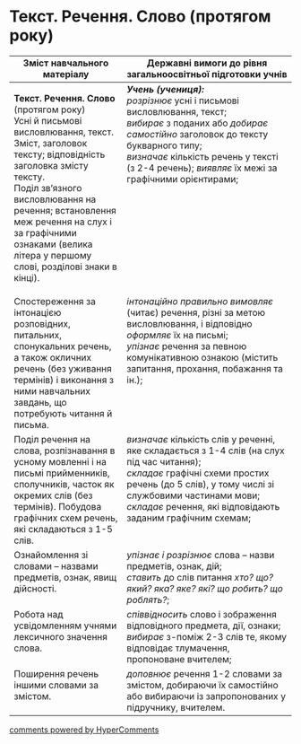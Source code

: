 <div id="hypercomments_widget" class="js-hypercomments-widget invisible"></div>

# Текст. Речення. Слово (протягом року)

<table>
  <tr>
    <td width="40%" align="center"><b>Зміст навчального матеріалу</b></td>
    <td width="60%" align="center"><b>Державні вимоги до рівня загальноосвітньої підготовки учнів</b></td>
  </tr>
<tbody>
  <tr>
    <td width="40%" style="vertical-align:top !important;">
    <p><b>Текст. Речення. Слово</b> (протягом року)<br>
Усні й письмові висловлювання, текст.<br>
Зміст, заголовок тексту; відповідність заголовка змісту тексту.<br>
Поділ зв’язного висловлювання на речення; встановлення меж речення на слух і за графічними ознаками (велика літера у першому слові, розділові знаки в кінці).<br></td>
    <td width="60%" style="vertical-align:top !important;">
<i><b>Учень (учениця):</b></i><br>
<i>розрізнює</i> усні і письмові висловлювання, текст;<br>
<i>вибирає</i> з поданих або <i>добирає самостійно</i>  заголовок до тексту букварного типу;<br>
<i>визначає</i>  кількість речень у тексті (з 2-4 речень); <i>виявляє</i>  їх межі за графічними орієнтирами; <br></td>
  </tr>
  <tr>
    <td width="40%" style="vertical-align:top !important;">
Спостереження за інтонацією розповідних, питальних, спонукальних речень, а також окличних речень (без уживання термінів) і виконання з ними навчальних завдань, що потребують читання й письма.</td>
    <td width="60%" style="vertical-align:top !important;">
<i>інтонаційно правильно вимовляє</i> (читає) речення, різні за метою висловлювання, і відповідно <i>оформляє</i> їх на письмі;<br>
<i>упізнає</i> речення за певною комунікативною ознакою (містить запитання, прохання, побажання та ін.);<br></td>
  </tr>
  <tr>
    <td width="40%" style="vertical-align:top !important;">
Поділ речення на слова, розпізнавання в усному мовленні і на письмі прийменників, сполучників, часток як окремих слів (без термінів). Побудова графічних схем речень, які складаються з 1-5 слів.</td>
    <td width="60%" style="vertical-align:top !important;">
<i>визначає</i> кількість слів у реченні, яке складається з 1-4 слів (на слух під час читання);<br>
<i>складає</i> графічні схеми простих речень (до 5 слів), у тому числі зі службовими частинами мови;<br>
<i>складає</i> речення, які відповідають заданим графічним схемам; <br></td>
  </tr>
  <tr>
    <td width="40%" style="vertical-align:top !important;">
Ознайомлення зі словами – назвами предметів, ознак, явищ дійсності. </td>
    <td width="60%" style="vertical-align:top !important;">
<i>упізнає і розрізнює</i> слова – назви предметів, ознак, дій; <br>
<i>ставить</i> до слів питання <i>хто? що? який? яка? яке? які? що робить? що роблять?</i>;<br></td>
  </tr>
  </tr>
  <tr>
    <td width="40%" style="vertical-align:top !important;">
Робота над усвідомленням учнями лексичного значення слова.</td>
    <td width="60%" style="vertical-align:top !important;">
<i>співвідносить</i> слово і зображення відповідного предмета, дії, ознаки; <i>вибирає</i> з-поміж 2-3 слів те, якому відповідає тлумачення, пропоноване вчителем;</td>
  </tr>
  <tr>
    <td width="40%" style="vertical-align:top !important;">
Поширення речень іншими словами за змістом.</td>
    <td width="60%" style="vertical-align:top !important;">
<i>доповнює</i> речення 1-2 словами за змістом, добираючи їх самостійно або вибираючи із запропонованих у підручнику, вчителем.</td>
  </tr>
</tbody>
</table>

<div class="js-hypercomments-container">
<a href="http://hypercomments.com" class="hc-link" title="comments widget">comments powered by HyperComments</a>
</div>
